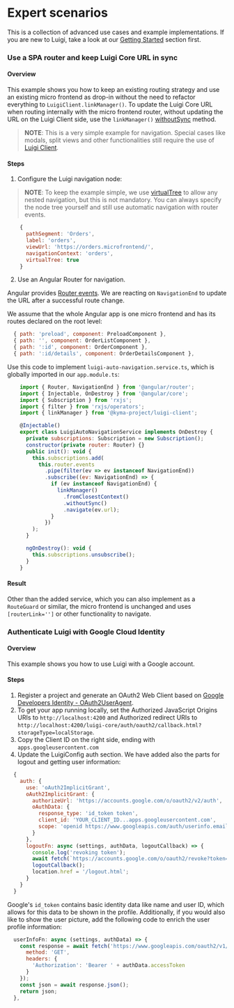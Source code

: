 <!-- meta
{
  "node": {
    "label": "Expert scenarios",
    "category": {
      "label": "Advanced"
    },
    "metaData": {
      "categoryPosition": 4,
      "position": 1
    }
  }
}
meta -->

# Expert scenarios

This is a collection of advanced use cases and example implementations. If you are new to Luigi, take a look at our [Getting Started](getting-started.md) section first.

<!-- accordion:start -->

### Use a SPA router and keep Luigi Core URL in sync

#### Overview

This example shows you how to keep an existing routing strategy and use an existing micro frontend as drop-in without the need to refactor everything to `LuigiClient.linkManager()`. To update the Luigi Core URL when routing internally with the micro frontend router, without updating the URL on the Luigi Client side, use the `linkManager()` [withoutSync](luigi-client-api.md#withoutsync) method.

<!-- add-attribute:class:warning -->
> **NOTE**: This is a very simple example for navigation. Special cases like modals, split views and other functionalities still require the use of [Luigi Client](luigi-client-api.md).

#### Steps

1. Configure the Luigi navigation node:

<!-- add-attribute:class:success -->
> **NOTE**: To keep the example simple, we use [virtualTree](navigation-parameters-reference.md#virtualtree) to allow any nested navigation, but this is not mandatory. You can always specify the node tree yourself and still use automatic navigation with router events.

```javascript
    {
      pathSegment: 'Orders',
      label: 'orders',
      viewUrl: 'https://orders.microfrontend/',
      navigationContext: 'orders',
      virtualTree: true
    }
```

2. Use an Angular Router for navigation.

Angular provides [Router events](https://angular.io/guide/router#router-events). We are reacting on `NavigationEnd` to update the URL after a successful route change.

We assume that the whole Angular app is one micro frontend and has its routes declared on the root level:

```javascript
  { path: 'preload', component: PreloadComponent },
  { path: '', component: OrderListComponent },
  { path: ':id', component: OrderComponent },
  { path: ':id/details', component: OrderDetailsComponent },
```

Use this code to implement `luigi-auto-navigation.service.ts`, which is globally imported in our `app.module.ts`:

```javascript
    import { Router, NavigationEnd } from '@angular/router';
    import { Injectable, OnDestroy } from '@angular/core';
    import { Subscription } from 'rxjs';
    import { filter } from 'rxjs/operators';
    import { linkManager } from '@kyma-project/luigi-client';

    @Injectable()
    export class LuigiAutoNavigationService implements OnDestroy {
      private subscriptions: Subscription = new Subscription();
      constructor(private router: Router) {}
      public init(): void {
        this.subscriptions.add(
          this.router.events
            .pipe(filter(ev => ev instanceof NavigationEnd))
            .subscribe((ev: NavigationEnd) => {
              if (ev instanceof NavigationEnd) {
                linkManager()
                  .fromClosestContext()
                  .withoutSync()
                  .navigate(ev.url);
              }
            })
        );
      }

      ngOnDestroy(): void {
        this.subscriptions.unsubscribe();
      }
    }
```

#### Result

Other than the added service, which you can also implement as a `RouteGuard` or similar, the micro frontend is unchanged and uses `[routerLink='']` or other functionality to navigate.

### Authenticate Luigi with Google Cloud Identity

#### Overview

This example shows you how to use Luigi with a Google account.

#### Steps

1. Register a project and generate an OAuth2 Web Client based on [Google Developers Identity - OAuth2UserAgent](https://developers.google.com/identity/protocols/OAuth2UserAgent).
2. To get your app running locally, set the Authorized JavaScript Origins URIs to `http://localhost:4200` and Authorized redirect URIs to `http://localhost:4200/luigi-core/auth/oauth2/callback.html?storageType=localStorage`.
3. Copy the Client ID on the right side, ending with `apps.googleusercontent.com`
4. Update the LuigiConfig auth section. We have added also the parts for logout and getting user information:

```javascript
  {
    auth: {
      use: 'oAuth2ImplicitGrant',
      oAuth2ImplicitGrant: {
        authorizeUrl: 'https://accounts.google.com/o/oauth2/v2/auth',
        oAuthData: {
          response_type: 'id_token token',
          client_id: 'YOUR_CLIENT_ID...apps.googleusercontent.com',
          scope: 'openid https://www.googleapis.com/auth/userinfo.email profile',
        }
      },
      logoutFn: async (settings, authData, logoutCallback) => {
        console.log('revoking token');
        await fetch(`https://accounts.google.com/o/oauth2/revoke?token=${authData.accessToken}`);
        logoutCallback();
        location.href = '/logout.html';
      }
    }
  }
```

Google's `id_token` contains basic identity data like name and user ID, which allows for this data to be shown in the profile.
Additionally, if you would also like to show the user picture, add the following code to enrich the user profile information:

```javascript
  userInfoFn: async (settings, authData) => {
    const response = await fetch('https://www.googleapis.com/oauth2/v1/userinfo', {
      method: 'GET',
      headers: {
        'Authorization': 'Bearer ' + authData.accessToken
      }
    });
    const json = await response.json();
    return json;
  },
```

<!-- accordion:end -->
